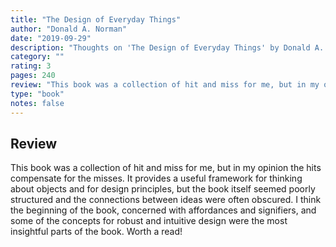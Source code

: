 ```yaml
---
title: "The Design of Everyday Things"
author: "Donald A. Norman"
date: "2019-09-29"
description: "Thoughts on 'The Design of Everyday Things' by Donald A. Norman."
category: ""
rating: 3
pages: 240
review: "This book was a collection of hit and miss for me, but in my opinion the hits compensate for the misses. It provides a useful framework for thinking about objects and for design principles, but the book itself seemed poorly structured and the connections between ideas were often obscured. I think the beginning of the book, concerned with affordances and signifiers, and some of the concepts for robust and intuitive design were the most insightful parts of the book. Worth a read!"
type: "book"
notes: false
---
```


## Review

This book was a collection of hit and miss for me, but in my opinion the hits compensate for the misses. It provides a useful framework for thinking about objects and for design principles, but the book itself seemed poorly structured and the connections between ideas were often obscured. I think the beginning of the book, concerned with affordances and signifiers, and some of the concepts for robust and intuitive design were the most insightful parts of the book. Worth a read!
